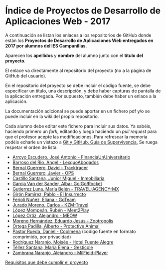 ﻿# Índice de Proyectos de Desarrollo de Aplicaciones Web - 2017

A continuación se listan los enlaces a los repositorios de GitHub donde están los **Proyectos de Desarrollo de Aplicaciones Web entregados en 2017 por alumnos del IES Campanillas**.

Aparecen los **apellidos** y **nombre** del alumno junto con el **título del proyecto**.

El enlace va directamente al repositorio del proyecto (no a la página de GitHub del usuario).

En el repositorio del proyecto se debe incluir el código fuente, se debe especificar un título, una descripción, y debe haber capturas de pantalla de la aplicación entregada. Por supuesto, también debe haber un enlace a la aplicación.

La documentación adicional se puede aportar en un fichero pdf y/o se puede incluir en la wiki del propio repositorio.

Cada alumno debe editar este fichero para incluir sus datos. Ya sabéis, haciendo primero un *fork*, editando y luego haciendo un *pull request* para que el profesor acepte las modificaciones. Para refrescar la memoria podéis echarle un vistazo a [Git y GitHub. Guía de Supervivencia.](https://leanpub.com/gitygithub) Se ruega respetar el orden de lista.

* [Arroyo Escudero, José Antonio - FinanciaUnUniversitario](https://github.com/JoseAntonioArroyo/Financia-Un-Universitario)
* [Barroso del Rio, Angel - LexquoAbogados](https://github.com/AngelBarrosoDelRio/proyecto-final-daw)
* [Bernal Guerrero, David - Tracktracer](https://github.com/DavidBernalGuerrero/Proyecto-Integrado)
* [Bernal Guerrero, Javier - OPS](https://github.com/JavierBernalGuerrero/Online-Personal-Site)
* [Castillo Santana, Junior Miguel - Inmobiliaria](https://github.com/juniorcastillo/inmobiliaria)
* [Garcia Van der Sander, Alba- Go!Go!Rocket](https://github.com/AlbaGV/Go-Go-Rocket)
* [Gutierrez Luna, María Belén - TRAVEL-AGENCY-MX](https://github.com/BelenGutierrez/TRAVEL-AGENCY-MX)
* [Girón Ramírez, Pablo - El Insurrecto](https://github.com/PGRtechDeveloper/proyectofinal)
* [Ferioli Nuñez, Eliana - GoTeam](https://github.com/ElianaFerioli/GoTeam)
* [Jurado Moreno, Carlos - KZM-Travel](https://github.com/CarlosJuradoMoreno/KZM-Travel)
* [López Mompeán, Rubén - Meet2Play](https://github.com/RubenLopezMompean/Meet2Play)
* [López Ortiz, Alejandro - MEOW](https://github.com/AlejandroLopez96/Social-Network-PROY-DAW2)
* [Moreno Hernández, Eduardo Jesús - Zootropolis](https://github.com/EduMoreno/Proyecto-Final-DAW2-ZOOTROPOLIS)
* [Ortega Padilla, Alberto - Protective Animal](https://github.com/AlbertoOrtegaPadilla/Protective-Animal)
* [Pastor Rueda, Daniel - Coolmena](http://beta.coolmena.com) (codigo fuente en formato comprimido, por privacidad)
* [Rodríguez Naranjo, Moisés - Hotel Fuente Alegre](https://github.com/MoisesRodriguezN/ProyectoFinalWeb)
* [Téllez Santana, María Elena - Gesticole](https://github.com/ElenaTellez/Gesticole.git)
* [Zambrana Naranjo, Alejandro - MilField-Player](https://github.com/alejandrozambrana/MilField-Player)


[Requisitos que debe cumplir el proyecto](https://github.com/LuisJoseSanchez/indice-proyectos-daw-2017/wiki)
